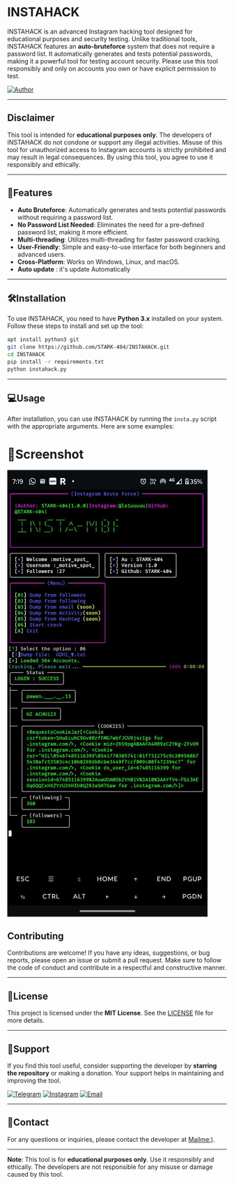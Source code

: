 # INSTAHACK

INSTAHACK is an advanced Instagram hacking tool designed for educational purposes and security testing. Unlike traditional tools, INSTAHACK features an **auto-bruteforce** system that does not require a password list. It automatically generates and tests potential passwords, making it a powerful tool for testing account security. Please use this tool responsibly and only on accounts you own or have explicit permission to test.

[![Author](https://img.shields.io/badge/Author-STARK--404-blue)](https://github.com/STARK-404)

---

## Disclaimer

This tool is intended for **educational purposes only**. The developers of INSTAHACK do not condone or support any illegal activities. Misuse of this tool for unauthorized access to Instagram accounts is strictly prohibited and may result in legal consequences. By using this tool, you agree to use it responsibly and ethically.

---

## 🌟Features

- **Auto Bruteforce**: Automatically generates and tests potential passwords without requiring a password list.
- **No Password List Needed**: Eliminates the need for a pre-defined password list, making it more efficient.
- **Multi-threading**: Utilizes multi-threading for faster password cracking.
- **User-Friendly**: Simple and easy-to-use interface for both beginners and advanced users.
- **Cross-Platform**: Works on Windows, Linux, and macOS.
- **Auto update** : it's update Automatically
---

## 🛠️Installation

To use INSTAHACK, you need to have **Python 3.x** installed on your system. Follow these steps to install and set up the tool:


   ```bash
   apt install python3 git 
   git clone https://github.com/STARK-404/INSTAHACK.git
   cd INSTAHACK
   pip install -r requirements.txt
   python instahack.py
   ```

---

## 💻Usage

After installation, you can use INSTAHACK by running the `insta.py` script with the appropriate arguments. Here are some examples:


# 📱Screenshot

![Screenshot](https://raw.githubusercontent.com/STARK-404/INSTAHACK/refs/heads/main/repo/ss.jpg)

## Contributing

Contributions are welcome! If you have any ideas, suggestions, or bug reports, please open an issue or submit a pull request. Make sure to follow the code of conduct and contribute in a respectful and constructive manner.

---

## 📝License

This project is licensed under the **MIT License**. See the [LICENSE](LICENSE) file for more details.

---

## 👥Support

If you find this tool useful, consider supporting the developer by **starring the repository** or making a donation. Your support helps in maintaining and improving the tool.

[![Telegram](https://img.shields.io/badge/Telegram-MR__S74RK-blue?logo=telegram)](https://t.me/MR_S74RK)
[![Instagram](https://img.shields.io/badge/Instagram-la1uuuuu-red?logo=instagram)](https://instagram.com/la1uuuuu)
[![Email](https://img.shields.io/badge/Email-gamerunknown509%40gmail.com-green?logo=gmail)](mailto:gamerunknown509@gmail.com?subject=Insta)

---

## 📧Contact


For any questions or inquiries, please contact the developer at [Mailme:)](mailto:gamerunknown509@gmail.com).

---

**Note**: This tool is for **educational purposes only**. Use it responsibly and ethically. The developers are not responsible for any misuse or damage caused by this tool.
